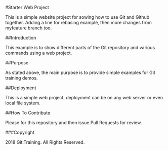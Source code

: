#Starter Web Project

This is a simple website project for
sowing how to use Git and Github together.  Adding a line for rebasing example, then more changes from myfeature branch too.

##Introduction

This example is to show different parts 
of the Git repository and various commands
using a web project.

##Purpose

As stated above, the main purpose is to
provide simple examples for Git training
demos.

##Deployment

This is a simple web project, deployment
can be on any web server or even local
file system.

##How To Contribute

Please for this repository and then issue Pull Requests for review.

###Copyright

2018 Git.Training. All Rights Reserved.